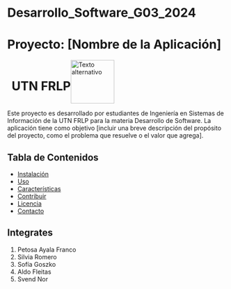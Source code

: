 # Desarrollo_Software_G03_2024

# Proyecto: **[Nombre de la Aplicación]**

<div style="display: flex; align-items: center;">
  <h1 style="margin-left: 10px;">UTN FRLP</h1>
  <img src="ruta/a/la/imagen.png" alt="Texto alternativo" width="100" />
</div>

Este proyecto es desarrollado por estudiantes de Ingeniería en Sistemas de Información de la UTN FRLP para la materia Desarrollo de Software. La aplicación tiene como objetivo [incluir una breve descripción del propósito del proyecto, como el problema que resuelve o el valor que agrega].

## Tabla de Contenidos

- [Instalación](#instalación)
- [Uso](#uso)
- [Características](#características)
- [Contribuir](#contribuir)
- [Licencia](#licencia)
- [Contacto](#contacto)

## Integrates
1. Petosa Ayala Franco
2. Silvia Romero
3. Sofía Goszko
4. Aldo Fleitas
5. Svend Nor
